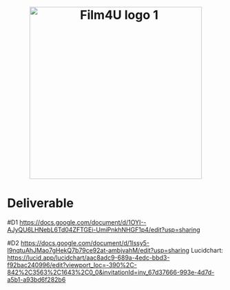 <h1 align="center">
  <br>
  <img src="" alt="Film4U logo 1" width="400">
  <br>
</h1>

# Deliverable

#D1
https://docs.google.com/document/d/1OYI--AJyQU6LHNebL6Td04ZFTGEi-UmiPnkhNHGF1p4/edit?usp=sharing

#D2
https://docs.google.com/document/d/1lssy5-I9nqtuAhJMao7gHekQ7b79ce92at-ambjvahM/edit?usp=sharing
Lucidchart:
https://lucid.app/lucidchart/aac8adc9-689a-4edc-bbd3-f92bac240996/edit?viewport_loc=-390%2C-842%2C3563%2C1643%2C0_0&invitationId=inv_67d37666-993e-4d7d-a5b1-a93bd6f282b6
